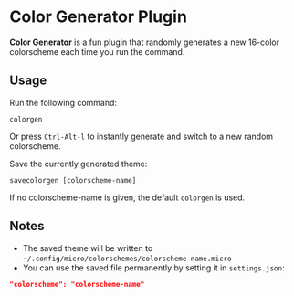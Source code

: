 # Color Generator Plugin

**Color Generator** is a fun plugin that randomly generates a new 16-color
colorscheme each time you run the command.

## Usage

Run the following command:

```
colorgen
```

Or press `Ctrl-Alt-l` to instantly generate and switch to a new random
colorscheme.

Save the currently generated theme:

```
savecolorgen [colorscheme-name]
```

If no colorscheme-name is given, the default `colorgen` is used.

## Notes

- The saved theme will be written to `~/.config/micro/colorschemes/colorscheme-name.micro`
- You can use the saved file permanently by setting it in `settings.json`:
```json
"colorscheme": "colorscheme-name"
